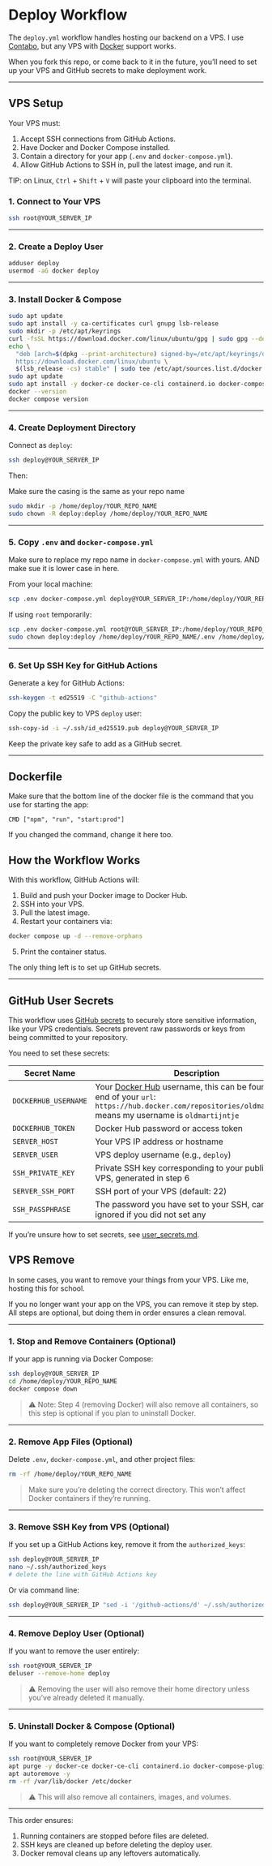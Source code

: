 # Deploy Workflow

The `deploy.yml` workflow handles hosting our backend on a VPS. I use [Contabo](https://contabo.com/en/), but any VPS with [Docker](https://www.docker.com/) support works.

When you fork this repo, or come back to it in the future, you’ll need to set up your VPS and GitHub secrets to make deployment work.

---

## VPS Setup

Your VPS must:

1. Accept SSH connections from GitHub Actions.
2. Have Docker and Docker Compose installed.
3. Contain a directory for your app (`.env` and `docker-compose.yml`).
4. Allow GitHub Actions to SSH in, pull the latest image, and run it.

TIP: on Linux, `Ctrl` + `Shift` + `V` will paste your clipboard into the terminal.

### 1. Connect to Your VPS

```bash
ssh root@YOUR_SERVER_IP
```

---

### 2. Create a Deploy User

```bash
adduser deploy
usermod -aG docker deploy
```

---

### 3. Install Docker & Compose

```bash
sudo apt update
sudo apt install -y ca-certificates curl gnupg lsb-release
sudo mkdir -p /etc/apt/keyrings
curl -fsSL https://download.docker.com/linux/ubuntu/gpg | sudo gpg --dearmor -o /etc/apt/keyrings/docker.gpg
echo \
  "deb [arch=$(dpkg --print-architecture) signed-by=/etc/apt/keyrings/docker.gpg] \
  https://download.docker.com/linux/ubuntu \
  $(lsb_release -cs) stable" | sudo tee /etc/apt/sources.list.d/docker.list > /dev/null
sudo apt update
sudo apt install -y docker-ce docker-ce-cli containerd.io docker-compose-plugin
docker --version
docker compose version
```

---

### 4. Create Deployment Directory

Connect as `deploy`:

```bash
ssh deploy@YOUR_SERVER_IP
```

Then:

Make sure the casing is the same as your repo name

```bash
sudo mkdir -p /home/deploy/YOUR_REPO_NAME
sudo chown -R deploy:deploy /home/deploy/YOUR_REPO_NAME
```

---

### 5. Copy `.env` and `docker-compose.yml`

Make sure to replace my repo name in `docker-compose.yml` with yours. AND make sue it is lower case in here.

From your local machine:

```bash
scp .env docker-compose.yml deploy@YOUR_SERVER_IP:/home/deploy/YOUR_REPO_NAME/
```

If using `root` temporarily:

```bash
scp .env docker-compose.yml root@YOUR_SERVER_IP:/home/deploy/YOUR_REPO_NAME/
sudo chown deploy:deploy /home/deploy/YOUR_REPO_NAME/.env /home/deploy/YOUR_REPO_NAME/docker-compose.yml
```

---

### 6. Set Up SSH Key for GitHub Actions

Generate a key for GitHub Actions:

```bash
ssh-keygen -t ed25519 -C "github-actions"
```

Copy the public key to VPS `deploy` user:

```bash
ssh-copy-id -i ~/.ssh/id_ed25519.pub deploy@YOUR_SERVER_IP
```

Keep the private key safe to add as a GitHub secret.

---

## Dockerfile

Make sure that the bottom line of the docker file is the command that you use for starting the app:

```
CMD ["npm", "run", "start:prod"]
```

If you changed the command, change it here too.


## How the Workflow Works

With this workflow, GitHub Actions will:

1. Build and push your Docker image to Docker Hub.
2. SSH into your VPS.
3. Pull the latest image.
4. Restart your containers via:

```bash
docker compose up -d --remove-orphans
```

5. Print the container status.

The only thing left is to set up GitHub secrets.

---

## GitHub User Secrets

This workflow uses [GitHub secrets](https://docs.github.com/en/actions/how-tos/write-workflows/choose-what-workflows-do/use-secrets) to securely store sensitive information, like your VPS credentials. Secrets prevent raw passwords or keys from being committed to your repository.

You need to set these secrets:

| Secret Name          | Description                                             |
| -------------------- | ------------------------------------------------------- |
| `DOCKERHUB_USERNAME` | Your [Docker Hub](https://hub.docker.com/repositories/) username, this can be found at the end of your `url`: `https://hub.docker.com/repositories/oldmartijntje`  means my username is `oldmartijntje`                               |
| `DOCKERHUB_TOKEN`    | Docker Hub password or access token                     |
| `SERVER_HOST`        | Your VPS IP address or hostname                         |
| `SERVER_USER`        | VPS deploy username (e.g., `deploy`)                    |
| `SSH_PRIVATE_KEY`    | Private SSH key corresponding to your public key on VPS, generated in step 6 |
| `SERVER_SSH_PORT`    | SSH port of your VPS (default: 22)                      |
| `SSH_PASSPHRASE`    | The password you have set to your SSH, can be ignored if you did not set any  |

If you’re unsure how to set secrets, see [user_secrets.md](./user_secrets.md).

## VPS Remove

In some cases, you want to remove your things from your VPS. Like me, hosting this for school.

If you no longer want your app on the VPS, you can remove it step by step. All steps are optional, but doing them in order ensures a clean removal.

---

### 1. Stop and Remove Containers (Optional)

If your app is running via Docker Compose:

```bash
ssh deploy@YOUR_SERVER_IP
cd /home/deploy/YOUR_REPO_NAME
docker compose down
```

> ⚠️ Note: Step 4 (removing Docker) will also remove all containers, so this step is optional if you plan to uninstall Docker.

---

### 2. Remove App Files (Optional)

Delete `.env`, `docker-compose.yml`, and other project files:

```bash
rm -rf /home/deploy/YOUR_REPO_NAME
```

> Make sure you’re deleting the correct directory. This won’t affect Docker containers if they’re running.

---

### 3. Remove SSH Key from VPS (Optional)

If you set up a GitHub Actions key, remove it from the `authorized_keys`:

```bash
ssh deploy@YOUR_SERVER_IP
nano ~/.ssh/authorized_keys
# delete the line with GitHub Actions key
```

Or via command line:

```bash
ssh deploy@YOUR_SERVER_IP "sed -i '/github-actions/d' ~/.ssh/authorized_keys"
```

---

### 4. Remove Deploy User (Optional)

If you want to remove the user entirely:

```bash
ssh root@YOUR_SERVER_IP
deluser --remove-home deploy
```

> ⚠️ Removing the user will also remove their home directory unless you’ve already deleted it manually.

---

### 5. Uninstall Docker & Compose (Optional)

If you want to completely remove Docker from your VPS:

```bash
ssh root@YOUR_SERVER_IP
apt purge -y docker-ce docker-ce-cli containerd.io docker-compose-plugin
apt autoremove -y
rm -rf /var/lib/docker /etc/docker
```

> ⚠️ This will also remove all containers, images, and volumes.

---

This order ensures:

1. Running containers are stopped before files are deleted.
2. SSH keys are cleaned up before deleting the deploy user.
3. Docker removal cleans up any leftovers automatically.

